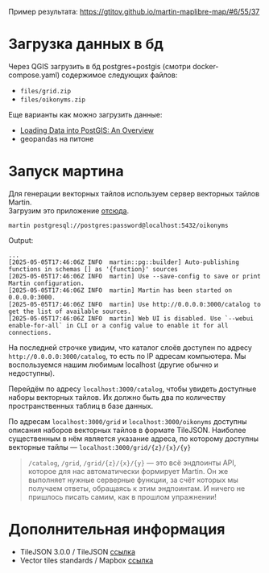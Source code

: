 Пример результата: https://gtitov.github.io/martin-maplibre-map/#6/55/37

# Загрузка данных в бд

Через QGIS загрузить в бд postgres+postgis (смотри docker-compose.yaml) содержимое следующих файлов:

- `files/grid.zip`
- `files/oikonyms.zip`

Еще варианты как можно загрузить данные:

- [Loading Data into PostGIS: An Overview](https://www.crunchydata.com/blog/loading-data-into-postgis-an-overview)
- geopandas на питоне

# Запуск мартина

Для генерации векторных тайлов используем сервер векторных тайлов Martin.  
Загрузим это приложение [отсюда](https://github.com/maplibre/martin/releases).

```shell
martin postgresql://postgres:password@localhost:5432/oikonyms
```

Output:

```
...
[2025-05-05T17:46:06Z INFO  martin::pg::builder] Auto-publishing functions in schemas [] as '{function}' sources
[2025-05-05T17:46:06Z INFO  martin] Use --save-config to save or print Martin configuration.
[2025-05-05T17:46:06Z INFO  martin] Martin has been started on 0.0.0.0:3000.
[2025-05-05T17:46:06Z INFO  martin] Use http://0.0.0.0:3000/catalog to get the list of available sources.
[2025-05-05T17:46:06Z INFO  martin] Web UI is disabled. Use `--webui enable-for-all` in CLI or a config value to enable it for all connections.
```

На последней строчке увидим, что каталог слоёв доступен по адресу `http://0.0.0.0:3000/catalog`, то есть по IP адресам компьютера. Мы воспользуемся нашим любимым localhost (другие обычно и недоступны).

Перейдём по адресу `localhost:3000/catalog`, чтобы увидеть доступные наборы векторных тайлов. Их должно быть два по количеству пространственных таблиц в базе данных.

По адресам `localhost:3000/grid` и `localhost:3000/oikonyms` доступны описания наборов векторных тайлов в формате TileJSON. Наиболее существенным в нём является указание адреса, по которому доступны векторные тайлы — `localhost:3000/grid/{z}/{x}/{y}`

> `/catalog`, `/grid`, `/grid/{z}/{x}/{y}` — это всё эндпоинты API, которое для нас автоматически формирует Martin. Он же выполняет нужные серверные функции, за счёт которых мы получаем ответы, обращаясь к этим эндпоинтам. И ничего не пришлось писать самим, как в прошлом упражнении!

# Дополнительная информация

- TileJSON 3.0.0 / TileJSON [ссылка](https://github.com/mapbox/tilejson-spec/blob/master/3.0.0/README.md)
- Vector tiles standards / Mapbox [ссылка](https://docs.mapbox.com/data/tilesets/guides/vector-tiles-standards/)
